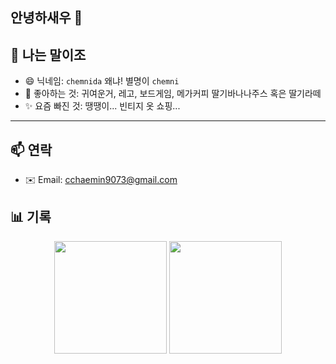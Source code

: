 ## 안녕하새우 👋

<!--
**chemnida/chemnida** is a ✨ _special_ ✨ repository because its `README.md` (this file) appears on your GitHub profile.

Here are some ideas to get you started:

- 🔭 I’m currently working on ...
- 🌱 I’m currently learning ...
- 👯 I’m looking to collaborate on ...
- 🤔 I’m looking for help with ...
- 💬 Ask me about ...
- 📫 How to reach me: ...
- 😄 Pronouns: ...
- ⚡ Fun fact: ...
-->

## 🌈 나는 말이조

- 😄 닉네임: `chemnida` 왜냐! 별명이  `chemni`
- 🧸 좋아하는 것: 귀여운거, 레고, 보드게임, 메가커피 딸기바나나주스 혹은 딸기라떼
- ✨ 요즘 빠진 것: 땡땡이... 빈티지 옷 쇼핑...

---

## 📫 연락

- ✉️ Email: cchaemin9073@gmail.com

## 📊 기록

<div align="center">
  <img src="https://github-readme-stats.vercel.app/api?username=chemnida&show_icons=true&theme=default" height="180" />
  <img src="https://github-readme-stats.vercel.app/api/top-langs/?username=chemnida&layout=compact&langs_count=6" height="180" />
</div>
